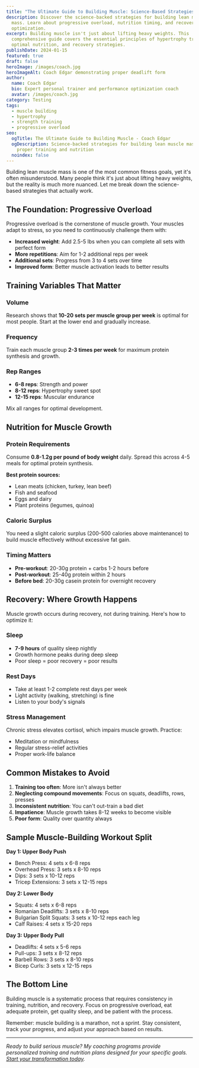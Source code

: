 ```yaml
---
title: "The Ultimate Guide to Building Muscle: Science-Based Strategies"
description: Discover the science-backed strategies for building lean muscle
  mass. Learn about progressive overload, nutrition timing, and recovery
  optimization.
excerpt: Building muscle isn't just about lifting heavy weights. This
  comprehensive guide covers the essential principles of hypertrophy training,
  optimal nutrition, and recovery strategies.
publishDate: 2024-01-15
featured: true
draft: false
heroImage: /images/coach.jpg
heroImageAlt: Coach Edgar demonstrating proper deadlift form
author:
  name: Coach Edgar
  bio: Expert personal trainer and performance optimization coach
  avatar: /images/coach.jpg
category: Testing
tags:
  - muscle building
  - hypertrophy
  - strength training
  - progressive overload
seo:
  ogTitle: The Ultimate Guide to Building Muscle - Coach Edgar
  ogDescription: Science-backed strategies for building lean muscle mass with
    proper training and nutrition
  noindex: false
---
```

Building lean muscle mass is one of the most common fitness goals, yet it's often misunderstood. Many people think it's just about lifting heavy weights, but the reality is much more nuanced. Let me break down the science-based strategies that actually work.

## The Foundation: Progressive Overload

Progressive overload is the cornerstone of muscle growth. Your muscles adapt to stress, so you need to continuously challenge them with:

*   **Increased weight**: Add 2.5-5 lbs when you can complete all sets with perfect form
*   **More repetitions**: Aim for 1-2 additional reps per week
*   **Additional sets**: Progress from 3 to 4 sets over time
*   **Improved form**: Better muscle activation leads to better results

## Training Variables That Matter

### Volume

Research shows that **10-20 sets per muscle group per week** is optimal for most people. Start at the lower end and gradually increase.

### Frequency

Train each muscle group **2-3 times per week** for maximum protein synthesis and growth.

### Rep Ranges

*   **6-8 reps**: Strength and power
*   **8-12 reps**: Hypertrophy sweet spot
*   **12-15 reps**: Muscular endurance

Mix all ranges for optimal development.

## Nutrition for Muscle Growth

### Protein Requirements

Consume **0.8-1.2g per pound of body weight** daily. Spread this across 4-5 meals for optimal protein synthesis.

**Best protein sources:**

*   Lean meats (chicken, turkey, lean beef)
*   Fish and seafood
*   Eggs and dairy
*   Plant proteins (legumes, quinoa)

### Caloric Surplus

You need a slight caloric surplus (200-500 calories above maintenance) to build muscle effectively without excessive fat gain.

### Timing Matters

*   **Pre-workout**: 20-30g protein + carbs 1-2 hours before
*   **Post-workout**: 25-40g protein within 2 hours
*   **Before bed**: 20-30g casein protein for overnight recovery

## Recovery: Where Growth Happens

Muscle growth occurs during recovery, not during training. Here's how to optimize it:

### Sleep

*   **7-9 hours** of quality sleep nightly
*   Growth hormone peaks during deep sleep
*   Poor sleep = poor recovery = poor results

### Rest Days

*   Take at least 1-2 complete rest days per week
*   Light activity (walking, stretching) is fine
*   Listen to your body's signals

### Stress Management

Chronic stress elevates cortisol, which impairs muscle growth. Practice:

*   Meditation or mindfulness
*   Regular stress-relief activities
*   Proper work-life balance

## Common Mistakes to Avoid

1.  **Training too often**: More isn't always better
2.  **Neglecting compound movements**: Focus on squats, deadlifts, rows, presses
3.  **Inconsistent nutrition**: You can't out-train a bad diet
4.  **Impatience**: Muscle growth takes 8-12 weeks to become visible
5.  **Poor form**: Quality over quantity always

## Sample Muscle-Building Workout Split

**Day 1: Upper Body Push**

*   Bench Press: 4 sets x 6-8 reps
*   Overhead Press: 3 sets x 8-10 reps
*   Dips: 3 sets x 10-12 reps
*   Tricep Extensions: 3 sets x 12-15 reps

**Day 2: Lower Body**

*   Squats: 4 sets x 6-8 reps
*   Romanian Deadlifts: 3 sets x 8-10 reps
*   Bulgarian Split Squats: 3 sets x 10-12 reps each leg
*   Calf Raises: 4 sets x 15-20 reps

**Day 3: Upper Body Pull**

*   Deadlifts: 4 sets x 5-6 reps
*   Pull-ups: 3 sets x 8-12 reps
*   Barbell Rows: 3 sets x 8-10 reps
*   Bicep Curls: 3 sets x 12-15 reps

## The Bottom Line

Building muscle is a systematic process that requires consistency in training, nutrition, and recovery. Focus on progressive overload, eat adequate protein, get quality sleep, and be patient with the process.

Remember: muscle building is a marathon, not a sprint. Stay consistent, track your progress, and adjust your approach based on results.

* * *

_Ready to build serious muscle? My coaching programs provide personalized training and nutrition plans designed for your specific goals. [Start your transformation today](/pay)._